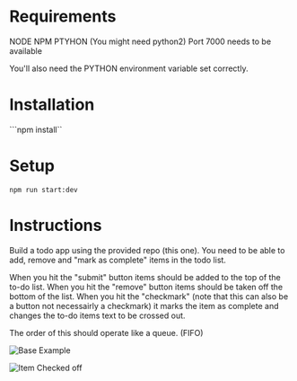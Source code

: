 # Requirements

NODE
NPM
PTYHON (You might need python2)
Port 7000 needs to be available

You'll also need the PYTHON environment variable set correctly.

# Installation

```npm install``

# Setup

```npm run start:dev```

# Instructions
Build a todo app using the provided repo (this one). You need to be able to add, remove and "mark as complete" items in the todo list.

When you hit the "submit" button items should be added to the top of the to-do list.
When you hit the "remove" button items should be taken off the bottom of the list.
When you hit the "checkmark" (note that this can also be a button not necessairly a checkmark) it marks the item as complete and changes the to-do items text to be crossed out.

The order of this should operate like a queue. (FIFO)

![Base Example](https://github.com/[username]/[reponame]/blob/[branch]/image.jpg?raw=true)


![Item Checked off](https://github.com/[username]/[reponame]/blob/[branch]/image.jpg?raw=true)

